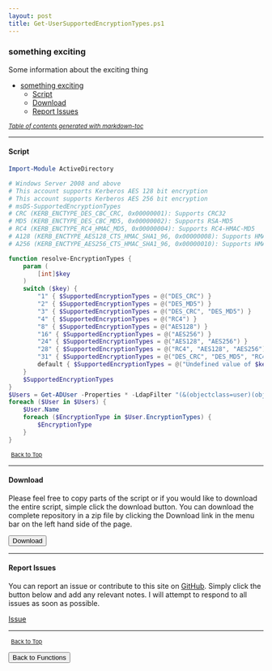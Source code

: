 ```yaml
---
layout: post
title: Get-UserSupportedEncryptionTypes.ps1
---
```


### something exciting

Some information about the exciting thing

- [something exciting](#something-exciting)
  - [Script](#script)
  - [Download](#download)
  - [Report Issues](#report-issues)

<small><i><a href='http://ecotrust-canada.github.io/markdown-toc/'>Table of contents generated with markdown-toc</a></i></small>

---

#### Script

```powershell
Import-Module ActiveDirectory

# Windows Server 2008 and above
# This account supports Kerberos AES 128 bit encryption
# This account supports Kerberos AES 256 bit encryption
# msDS-SupportedEncryptionTypes
# CRC (KERB_ENCTYPE_DES_CBC_CRC, 0x00000001): Supports CRC32
# MD5 (KERB_ENCTYPE_DES_CBC_MD5, 0x00000002): Supports RSA-MD5
# RC4 (KERB_ENCTYPE_RC4_HMAC_MD5, 0x00000004): Supports RC4-HMAC-MD5
# A128 (KERB_ENCTYPE_AES128_CTS_HMAC_SHA1_96, 0x00000008): Supports HMAC-SHA1-96-AES128
# A256 (KERB_ENCTYPE_AES256_CTS_HMAC_SHA1_96, 0x00000010): Supports HMAC-SHA1-96-AES256

function resolve-EncryptionTypes {
    param (
        [int]$key
    )
    switch ($key) {
        "1" { $SupportedEncryptionTypes = @("DES_CRC") }
        "2" { $SupportedEncryptionTypes = @("DES_MD5") }
        "3" { $SupportedEncryptionTypes = @("DES_CRC", "DES_MD5") }
        "4" { $SupportedEncryptionTypes = @("RC4") }
        "8" { $SupportedEncryptionTypes = @("AES128") }
        "16" { $SupportedEncryptionTypes = @("AES256") }
        "24" { $SupportedEncryptionTypes = @("AES128", "AES256") }
        "28" { $SupportedEncryptionTypes = @("RC4", "AES128", "AES256") }
        "31" { $SupportedEncryptionTypes = @("DES_CRC", "DES_MD5", "RC4", "AES128", "AES256") }
        default { $SupportedEncryptionTypes = @("Undefined value of $key") }
    }
    $SupportedEncryptionTypes
}
$Users = Get-ADUser -Properties * -LdapFilter "(&(objectclass=user)(objectcategory=user)(msDS-SupportedEncryptionTypes=*)(!msDS-SupportedEncryptionTypes=0))" | Select-Object -Property Name, @{N = "EncryptionTypes"; E = { resolve-EncryptionTypes $($_."msDS-SupportedEncryptionTypes") } }
foreach ($User in $Users) {
    $User.Name
    foreach ($EncryptionType in $User.EncryptionTypes) {
        $EncryptionType
    }
}
```

<span style="font-size:11px;"><a href="#"><i class="fas fa-caret-up" aria-hidden="true" style="color: white; margin-right:5px;"></i>Back to Top</a></span>

---

#### Download

Please feel free to copy parts of the script or if you would like to download the entire script, simple click the download button. You can download the complete repository in a zip file by clicking the Download link in the menu bar on the left hand side of the page.

<button class="btn" type="submit" onclick="window.open('/PowerShell/functions/activeDirectory/Get-UserSupportedEncryptionTypes.ps1')">
    <i class="fa fa-cloud-download-alt">
    </i>
        Download
</button>

---

#### Report Issues

You can report an issue or contribute to this site on <a href="https://github.com/BanterBoy/scripts-blog/issues">GitHub</a>. Simply click the button below and add any relevant notes. I will attempt to respond to all issues as soon as possible.

<!-- Place this tag where you want the button to render. -->

<a class="github-button" href="https://github.com/BanterBoy/scripts-blog/issues/new?title=Get-UserSupportedEncryptionTypes.ps1&body=There is a problem with this function. Please find details below." data-show-count="true" aria-label="Issue BanterBoy/scripts-blog on GitHub">Issue</a>

---

<span style="font-size:11px;"><a href="#"><i class="fas fa-caret-up" aria-hidden="true" style="color: white; margin-right:5px;"></i>Back to Top</a></span>

<a href="/menu/_pages/functions.html">
    <button class="btn">
        <i class='fas fa-reply'>
        </i>
            Back to Functions
    </button>
</a>

[1]: http://ecotrust-canada.github.io/markdown-toc
[2]: https://github.com/googlearchive/code-prettify

```

```

